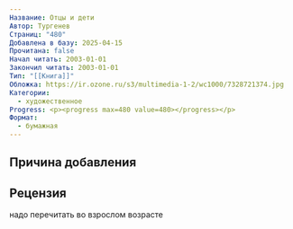```yaml
---
Название: Отцы и дети
Автор: Тургенев
Страниц: "480"
Добавлена в базу: 2025-04-15
Прочитана: false
Начал читать: 2003-01-01
Закончил читать: 2003-01-01
Тип: "[[Книга]]"
Обложка: https://ir.ozone.ru/s3/multimedia-1-2/wc1000/7328721374.jpg
Категории:
  - художественное
Progress: <p><progress max=480 value=480></progress></p>
Формат:
  - бумажная
---
```

## Причина добавления


## Рецензия

надо перечитать во взрослом возрасте